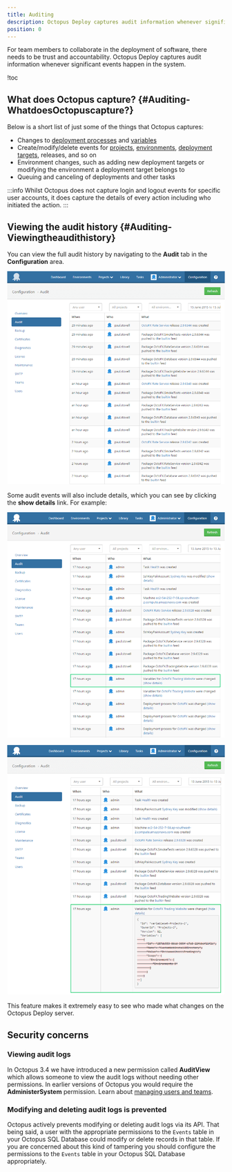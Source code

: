```yaml
---
title: Auditing
description: Octopus Deploy captures audit information whenever significant events happen in the system.
position: 0
---
```


For team members to collaborate in the deployment of software, there needs to be trust and accountability. Octopus Deploy captures audit information whenever significant events happen in the system.

!toc

## What does Octopus capture? {#Auditing-WhatdoesOctopuscapture?}

Below is a short list of just some of the things that Octopus captures:

- Changes to [deployment processes](/docs/deploying-applications/index.md) and [variables](/docs/deploying-applications/variables/index.md)
- Create/modify/delete events for [projects](/docs/key-concepts/projects/index.md), [environments](/docs/key-concepts/environments/index.md), [deployment targets](/docs/deployment-targets/index.md), releases, and so on
- Environment changes, such as adding new deployment targets or modifying the environment a deployment target belongs to
- Queuing and canceling of deployments and other tasks

:::info
Whilst Octopus does not capture login and logout events for specific user accounts, it does capture the details of every action including who initiated the action.
:::

## Viewing the audit history {#Auditing-Viewingtheaudithistory}

You can view the full audit history by navigating to the **Audit** tab in the **Configuration** area.

![](/docs/images/3048138/3278051.png "width=500")

Some audit events will also include details, which you can see by clicking the **show details** link. For example:

![](/docs/images/3048138/3278050.png "width=500")

![](/docs/images/3048138/3278049.png "width=500")

This feature makes it extremely easy to see who made what changes on the Octopus Deploy server.

## Security concerns

### Viewing audit logs

In Octopus 3.4 we have introduced a new permission called **AuditView** which allows someone to view the audit logs without needing other permissions. In earlier versions of Octopus you would require the **AdministerSystem** permission. Learn about [managing users and teams](/docs/administration/managing-users-and-teams/index.md).

### Modifying and deleting audit logs is prevented

Octopus actively prevents modifying or deleting audit logs via its API. That being said, a user with the appropriate permissions to the `Events` table in your Octopus SQL Database could modify or delete records in that table. If you are concerned about this kind of tampering you should configure the permissions to the `Events` table in your Octopus SQL Database appropriately.
